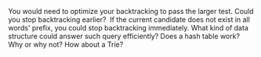 You would need to optimize your backtracking to pass the larger test. Could you stop backtracking earlier?
​
If the current candidate does not exist in all words' prefix, you could stop backtracking immediately. What kind of data structure could answer such query efficiently? Does a hash table work? Why or why not? How about a Trie?